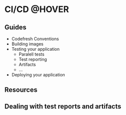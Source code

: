 # CI/CD @HOVER


## Guides
* Codefresh Conventions
* Building images
* Testing your application
  * Paralell tests
  * Test reporting
  * Artifacts
  * ...
* Deploying your application

## Resources


## Dealing with test reports and artifacts
